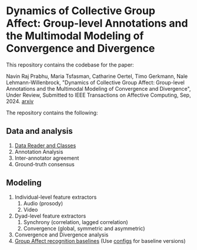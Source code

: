# Dynamics of Collective Group Affect: Group-level Annotations and the Multimodal Modeling of Convergence and Divergence

This repository contains the codebase for the paper:

Navin Raj Prabhu, Maria Tsfasman, Catharine Oertel, Timo Gerkmann, Nale Lehmann-Willenbrock, "Dynamics of Collective Group Affect: Group-level Annotations and the Multimodal Modeling of Convergence and Divergence", Under Review, Submitted to  IEEE Transactions on Affective Computing, Sep, 2024. [arxiv](https://arxiv.org/abs/2409.08578)


The repository contains the following:

## Data and analysis

1. [Data Reader and Classes](https://github.com/sp-uhh/group_affect/tree/main/readers)
2. Annotation Analysis
3. Inter-annotator agreement
4. Ground-truth consensus


## Modeling

1. Individual-level feature extractors 
   1. Audio (prosody)
   2. Video
2. Dyad-level feature extractors
   1. Synchrony (correlation, lagged correlation)
   2. Convergence (global, symmetric and asymmetric)
2. Convergence and Divergence analysis
3. [Group Affect recognition baselines](https://github.com/sp-uhh/group_affect/blob/main/models.py) (Use [configs](https://github.com/sp-uhh/group_affect/tree/main/configs) for baseline versions) 
